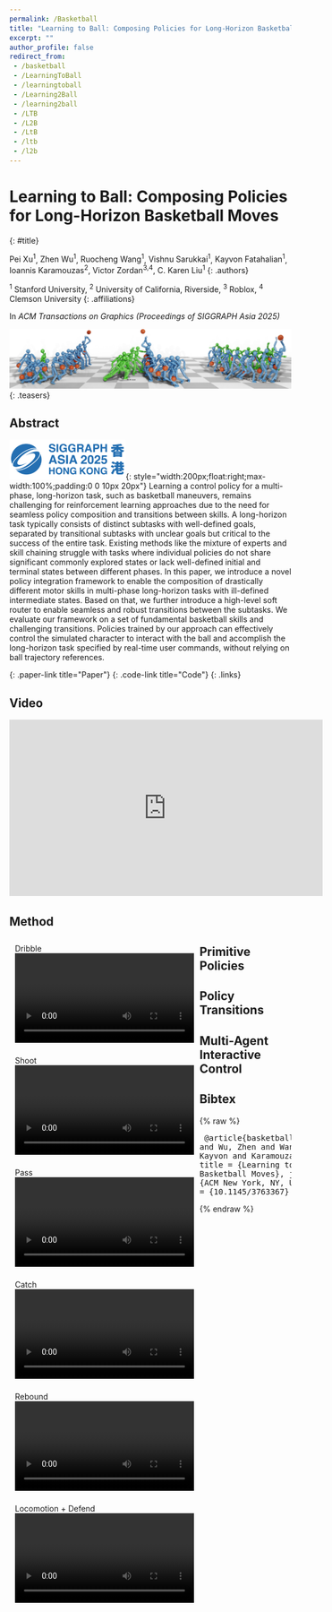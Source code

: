 ```yaml
---
permalink: /Basketball
title: "Learning to Ball: Composing Policies for Long-Horizon Basketball Moves"
excerpt: ""
author_profile: false
redirect_from: 
 - /basketball
 - /LearningToBall
 - /learningtoball
 - /Learning2Ball
 - /learning2ball
 - /LTB
 - /L2B
 - /LtB
 - /ltb
 - /l2b
--- 
```



# Learning to Ball: Composing Policies for Long-Horizon Basketball Moves
{: #title}

<span>Pei Xu<sup>1</sup></span>,
<span>Zhen Wu<sup>1</sup></span>,
<span>Ruocheng Wang<sup>1</sup></span>,
<span>Vishnu Sarukkai<sup>1</sup></span>,
<span>Kayvon Fatahalian<sup>1</sup></span>,
<span>Ioannis Karamouzas<sup>2</sup></span>,
<span>Victor Zordan<sup>3,4</sup></span>,
<span>C. Karen Liu<sup>1</sup></span>
{: .authors}

<span><sup>1</sup> Stanford University</span>, 
<span><sup>2</sup> University of California, Riverside</span>, 
<span><sup>3</sup> Roblox</span>, 
<span><sup>4</sup> Clemson University</span>
{: .affiliations}

In _ACM Transactions on Graphics (Proceedings of SIGGRAPH Asia 2025)_

![](projects/Basketball/teaser.png)
{: .teasers}

## Abstract
<!-- ![](projects/Basketball/3609020.cover.jpg){: style="width:300px;float:right;max-width:100%;padding:0 0 10px 20px"} -->
![](projects/Basketball/SA25_Logo_BlueH.png){: style="width:200px;float:right;max-width:100%;padding:0 0 10px 20px"} 
Learning a control policy for a multi-phase, long-horizon task, such as basketball maneuvers, remains challenging for reinforcement learning approaches due to the need for seamless policy composition and transitions between skills. A long-horizon task typically consists of distinct subtasks with well-defined goals, separated by transitional subtasks with unclear goals but critical to the success of the entire task. Existing methods like the mixture of experts and skill chaining struggle with tasks where individual policies do not share significant commonly explored states or lack well-defined initial and terminal states between different phases. In this paper, we introduce a novel policy integration framework to enable the composition of drastically different motor skills in multi-phase long-horizon tasks with ill-defined intermediate states. Based on that, we further introduce a high-level soft router to enable seamless and robust transitions between the subtasks. We evaluate our framework on a set of fundamental basketball skills and challenging transitions. Policies trained by our approach can effectively control the simulated character to interact with the ball and accomplish the long-horizon task specified by real-time user commands, without relying on ball trajectory references.

[](https://arxiv.org/abs/2305.03286){: .paper-link title="Paper"}
[](https://github.com/xupei0610/basketball){: .code-link title="Code"}
{: .links}


## Video
<div style="max-width:560px">
<iframe width="560" height="315" src="https://www.youtube.com/embed/2RBFIjjmR2I" frameborder="0" allow="accelerometer; autoplay; clipboard-write; encrypted-media; gyroscope; picture-in-picture; web-share" allowfullscreen></iframe>
</div>

## Method


<style>
.video_gallery {float:left;overflow:hidden;width:320px;max-width:100%;margin:10px}
</style>

<div class="video_gallery">
<label for="primitive-dribble">Dribble</label>
<video id="primitive-dribble" width="320" controls>
  <source src="projects/Basketball/dribble.mp4" type="video/mp4">
Your browser does not support the video tag.
</video>
</div>
<div class="video_gallery">
<label for="primitive-shoot">Shoot</label>
<video id="primitive-shoot" width="320" controls>
  <source src="projects/Basketball/dribble.mp4" type="video/mp4">
Your browser does not support the video tag.
</video>
</div>
<div class="video_gallery">
<label for="primitive-pass">Pass</label>
<video id="primitive-pass" width="320" controls>
  <source src="projects/Basketball/dribble.mp4" type="video/mp4">
Your browser does not support the video tag.
</video>
</div>
<div class="video_gallery">
<label for="primitive-catch">Catch</label>
<video id="primitive-catch" width="320" controls>
  <source src="projects/Basketball/dribble.mp4" type="video/mp4">
Your browser does not support the video tag.
</video>
</div>
<div class="video_gallery">
<label for="primitive-rebound">Rebound</label>
<video id="primitive-rebound" width="320" controls>
  <source src="projects/Basketball/dribble.mp4" type="video/mp4">
Your browser does not support the video tag.
</video>
</div>
<div class="video_gallery">
<label for="primitive-defend">Locomotion + Defend</label>
<video id="primitive-defend" width="320" controls>
  <source src="projects/Basketball/dribble.mp4" type="video/mp4">
Your browser does not support the video tag.
</video>
</div>

## Primitive Policies

## Policy Transitions

## Multi-Agent Interactive Control


## Bibtex
{% raw %}<pre class="bibtex">
@article{basketball,
    author = {Xu, Pei and Wu, Zhen and Wang, Ruocheng and Sarukkai, Vishnu and Fatahalian, Kayvon and Karamouzas, Ioannis and Zordan, Victor and Liu, C. Karen},
    title = {Learning to Ball: Composing Policies for Long-Horizon Basketball Moves},
    journal = {ACM Transactions on Graphics},
    publisher = {ACM New York, NY, USA},
    year = {2024},
    volume = {44},
    number = {6},
    doi = {10.1145/3763367}
}
</pre>{% endraw %}

